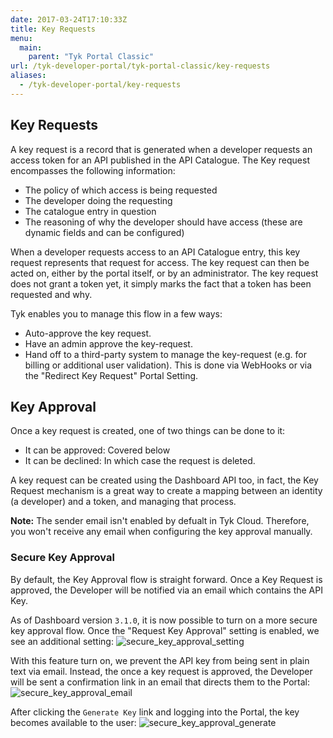 ```yaml
---
date: 2017-03-24T17:10:33Z
title: Key Requests
menu:
  main:
    parent: "Tyk Portal Classic"
url: /tyk-developer-portal/tyk-portal-classic/key-requests
aliases:
  - /tyk-developer-portal/key-requests
---
```


## Key Requests

A key request is a record that is generated when a developer requests an access token for an API published in the API Catalogue. The Key request encompasses the following information:

- The policy of which access is being requested
- The developer doing the requesting
- The catalogue entry in question
- The reasoning of why the developer should have access (these are dynamic fields and can be configured)

When a developer requests access to an API Catalogue entry, this key request represents that request for access. The key request can then be acted on, either by the portal itself, or by an administrator. The key request does not grant a token yet, it simply marks the fact that a token has been requested and why.

Tyk enables you to manage this flow in a few ways:

- Auto-approve the key request.
- Have an admin approve the key-request.
- Hand off to a third-party system to manage the key-request (e.g. for billing or additional user validation).  This is done via WebHooks or via the "Redirect Key Request" Portal Setting.

## Key Approval
Once a key request is created, one of two things can be done to it:

- It can be approved: Covered below
- It can be declined: In which case the request is deleted.

A key request can be created using the Dashboard API too, in fact, the Key Request mechanism is a great way to create a mapping between an identity (a developer) and a token, and managing that process.

**Note:** The sender email isn't enabled by defualt in Tyk Cloud. Therefore, you won't receive any email when configuring the key approval manually.

### Secure Key Approval

By default, the Key Approval flow is straight forward.  Once a Key Request is approved, the Developer will be notified via an email which contains the API Key.

As of Dashboard version `3.1.0`, it is now possible to turn on a more secure key approval flow.  Once the "Request Key Approval" setting is enabled, we see an additional setting:
![secure_key_approval_setting](/docs/img/dashboard/portal-management/secure_key_approval_setting.png)

With this feature turn on, we prevent the API key from being sent in plain text via email.  Instead, the once a key request is approved, the Developer will be sent a confirmation link in an email that directs them to the Portal:
![secure_key_approval_email](/docs/img/dashboard/portal-management/secure_key_approval_email.png)

After clicking the `Generate Key` link and logging into the Portal, the key becomes available to the user:
![secure_key_approval_generate](/docs/img/dashboard/portal-management/secure_key_approval_generate.png)